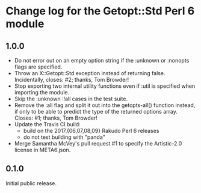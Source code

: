 Change log for the Getopt::Std Perl 6 module
============================================

1.0.0
-----

- Do not error out on an empty option string if the :unknown or
  :nonopts flags are specified.
- Throw an X::Getopt::Std exception instead of returning false.
  Incidentally, closes: #2; thanks, Tom Browder!
- Stop exporting two internal utility functions even if :util is
  specified when importing the module.
- Skip the :unknown :!all cases in the test suite.
- Remove the :all flag and split it out into the getopts-all()
  function instead, if only to be able to predict the type of
  the returned options array.  Closes: #1; thanks, Tom Browder!
- Update the Travis CI build:
  - build on the 2017.{06,07,08,09} Rakudo Perl 6 releases
  - do not test building with "panda"
- Merge Samantha McVey's pull request #1 to specify
  the Artistic-2.0 license in META6.json.

0.1.0
-----

Initial public release.
